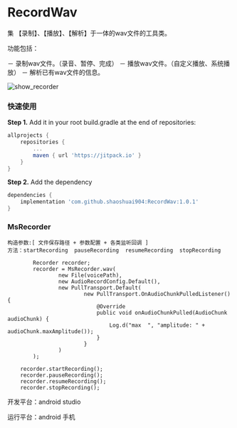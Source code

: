﻿# RecordWav

集 【录制】、【播放】、【解析】于一体的wav文件的工具类。

功能包括：

－ 录制wav文件。（录音、暂停、完成）
－ 播放wav文件。（自定义播放、系统播放）
－ 解析已有wav文件的信息。

![show_recorder](https://github.com/shaoshuai904/RecordWav/blob/master/screens/show_recorder.png)


### 快速使用

**Step 1.** Add it in your root build.gradle at the end of repositories:

```groovy
allprojects {
	repositories {
		...
		maven { url 'https://jitpack.io' }
	}
}
```

**Step 2.** Add the dependency

```groovy
dependencies {
	implementation 'com.github.shaoshuai904:RecordWav:1.0.1'
}
```


###  MsRecorder 

	构造参数:[ 文件保存路径 + 参数配置 + 各类监听回调 ]
	方法：startRecording  pauseRecording  resumeRecording  stopRecording

```
    	Recorder recorder;
        recorder = MsRecorder.wav(
                new File(voicePath),
                new AudioRecordConfig.Default(),
                new PullTransport.Default(
                        new PullTransport.OnAudioChunkPulledListener() {
                            @Override
                            public void onAudioChunkPulled(AudioChunk audioChunk) {
                                Log.d("max  ", "amplitude: " + audioChunk.maxAmplitude());
                            }
                        }
                )
        );

	recorder.startRecording();
	recorder.pauseRecording();
	recorder.resumeRecording();
	recorder.stopRecording();

```


开发平台：android studio

运行平台：android 手机




